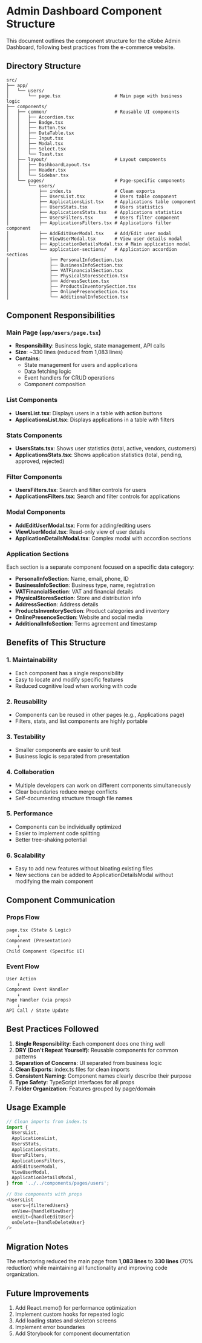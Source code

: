# Admin Dashboard Component Structure

This document outlines the component structure for the eXobe Admin Dashboard, following best practices from the e-commerce website.

## Directory Structure

```
src/
├── app/
│   └── users/
│       └── page.tsx                    # Main page with business logic
├── components/
│   ├── common/                         # Reusable UI components
│   │   ├── Accordion.tsx
│   │   ├── Badge.tsx
│   │   ├── Button.tsx
│   │   ├── DataTable.tsx
│   │   ├── Input.tsx
│   │   ├── Modal.tsx
│   │   ├── Select.tsx
│   │   └── Toast.tsx
│   ├── layout/                         # Layout components
│   │   ├── DashboardLayout.tsx
│   │   ├── Header.tsx
│   │   └── Sidebar.tsx
│   └── pages/                          # Page-specific components
│       └── users/
│           ├── index.ts                # Clean exports
│           ├── UsersList.tsx           # Users table component
│           ├── ApplicationsList.tsx    # Applications table component
│           ├── UsersStats.tsx          # Users statistics
│           ├── ApplicationsStats.tsx   # Applications statistics
│           ├── UsersFilters.tsx        # Users filter component
│           ├── ApplicationsFilters.tsx # Applications filter component
│           ├── AddEditUserModal.tsx    # Add/Edit user modal
│           ├── ViewUserModal.tsx       # View user details modal
│           ├── ApplicationDetailsModal.tsx # Main application modal
│           └── application-sections/   # Application accordion sections
│               ├── PersonalInfoSection.tsx
│               ├── BusinessInfoSection.tsx
│               ├── VATFinancialSection.tsx
│               ├── PhysicalStoresSection.tsx
│               ├── AddressSection.tsx
│               ├── ProductsInventorySection.tsx
│               ├── OnlinePresenceSection.tsx
│               └── AdditionalInfoSection.tsx
```

## Component Responsibilities

### Main Page (`app/users/page.tsx`)
- **Responsibility**: Business logic, state management, API calls
- **Size**: ~330 lines (reduced from 1,083 lines)
- **Contains**:
  - State management for users and applications
  - Data fetching logic
  - Event handlers for CRUD operations
  - Component composition

### List Components
- **UsersList.tsx**: Displays users in a table with action buttons
- **ApplicationsList.tsx**: Displays applications in a table with filters

### Stats Components
- **UsersStats.tsx**: Shows user statistics (total, active, vendors, customers)
- **ApplicationsStats.tsx**: Shows application statistics (total, pending, approved, rejected)

### Filter Components
- **UsersFilters.tsx**: Search and filter controls for users
- **ApplicationsFilters.tsx**: Search and filter controls for applications

### Modal Components
- **AddEditUserModal.tsx**: Form for adding/editing users
- **ViewUserModal.tsx**: Read-only view of user details
- **ApplicationDetailsModal.tsx**: Complex modal with accordion sections

### Application Sections
Each section is a separate component focused on a specific data category:
- **PersonalInfoSection**: Name, email, phone, ID
- **BusinessInfoSection**: Business type, name, registration
- **VATFinancialSection**: VAT and financial details
- **PhysicalStoresSection**: Store and distribution info
- **AddressSection**: Address details
- **ProductsInventorySection**: Product categories and inventory
- **OnlinePresenceSection**: Website and social media
- **AdditionalInfoSection**: Terms agreement and timestamp

## Benefits of This Structure

### 1. **Maintainability**
- Each component has a single responsibility
- Easy to locate and modify specific features
- Reduced cognitive load when working with code

### 2. **Reusability**
- Components can be reused in other pages (e.g., Applications page)
- Filters, stats, and list components are highly portable

### 3. **Testability**
- Smaller components are easier to unit test
- Business logic is separated from presentation

### 4. **Collaboration**
- Multiple developers can work on different components simultaneously
- Clear boundaries reduce merge conflicts
- Self-documenting structure through file names

### 5. **Performance**
- Components can be individually optimized
- Easier to implement code splitting
- Better tree-shaking potential

### 6. **Scalability**
- Easy to add new features without bloating existing files
- New sections can be added to ApplicationDetailsModal without modifying the main component

## Component Communication

### Props Flow
```
page.tsx (State & Logic)
    ↓
Component (Presentation)
    ↓
Child Component (Specific UI)
```

### Event Flow
```
User Action
    ↓
Component Event Handler
    ↓
Page Handler (via props)
    ↓
API Call / State Update
```

## Best Practices Followed

1. **Single Responsibility**: Each component does one thing well
2. **DRY (Don't Repeat Yourself)**: Reusable components for common patterns
3. **Separation of Concerns**: UI separated from business logic
4. **Clean Exports**: index.ts files for clean imports
5. **Consistent Naming**: Component names clearly describe their purpose
6. **Type Safety**: TypeScript interfaces for all props
7. **Folder Organization**: Features grouped by page/domain

## Usage Example

```typescript
// Clean imports from index.ts
import {
  UsersList,
  ApplicationsList,
  UsersStats,
  ApplicationsStats,
  UsersFilters,
  ApplicationsFilters,
  AddEditUserModal,
  ViewUserModal,
  ApplicationDetailsModal,
} from '../../components/pages/users';

// Use components with props
<UsersList
  users={filteredUsers}
  onView={handleViewUser}
  onEdit={handleEditUser}
  onDelete={handleDeleteUser}
/>
```

## Migration Notes

The refactoring reduced the main page from **1,083 lines** to **330 lines** (70% reduction) while maintaining all functionality and improving code organization.

## Future Improvements

1. Add React.memo() for performance optimization
2. Implement custom hooks for repeated logic
3. Add loading states and skeleton screens
4. Implement error boundaries
5. Add Storybook for component documentation

